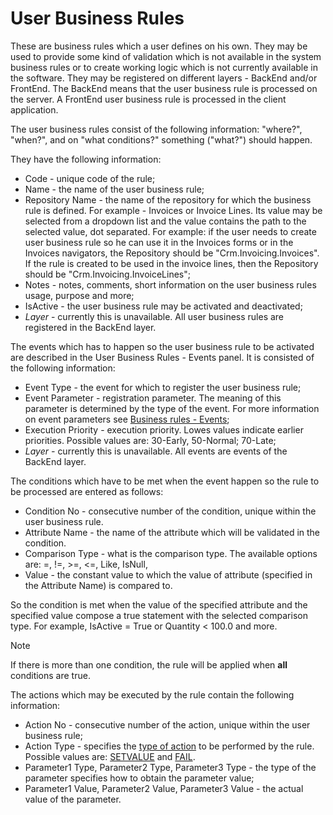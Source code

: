 
# User Business Rules

These are business rules which a user defines on his own. They may be used to provide some kind of validation which is not available in the system business rules or to create working logic which is not currently available in the software. They may be registered on different layers - BackEnd and/or FrontEnd. The BackEnd means that the user business rule is processed on the server. A FrontEnd user business rule is processed in the client application.

The user business rules consist of the following information: "where?", "when?", and on "what conditions?" something ("what?") should happen.

They have the following information:

- Code - unique code of the rule;
- Name - the name of the user business rule;
- Repository Name - the name of the repository for which the business rule is  defined. For example - Invoices or Invoice Lines. Its value may be  selected from a dropdown list and the value contains the path to the  selected value, dot separated. For example: if the user needs to create  user business rule so he can use it in the Invoices forms or in the  Invoices navigators, the Repository should be "Crm.Invoicing.Invoices".  If the rule is created to be used in the invoice lines, then the  Repository should be "Crm.Invoicing.InvoiceLines";
- Notes - notes, comments, short information on the user business rules usage, purpose and more;
- IsActive - the user business rule may be activated and deactivated;
- *Layer* - currently this is unavailable. All user business rules are registered in the BackEnd layer.

The events which has to happen so the user business rule to be activated  are described in the User Business Rules - Events panel. It is consisted of the following information:

- Event Type - the event for which to register the user business rule;
- Event Parameter - registration parameter. The meaning of this parameter is  determined by the type of the event. For more information on event  parameters see [Business rules - Events](user-business-rules-events/index.md);
- Execution Priority - execution priority. Lowes values indicate earlier  priorities. Possible values are: 30-Early, 50-Normal; 70-Late;
- *Layer -* currently this is unavailable. All events are events of the BackEnd layer.

The conditions which have to be met when the event happen so the rule to be processed are entered as follows:

- Condition No - consecutive number of the condition, unique within the user business rule.
- Attribute Name - the name of the attribute which will be validated in the condition.
- Comparison Type - what is the comparison type. The available options are: =, !=, >=, <=, Like, IsNull,
- Value - the constant value to which the value of attribute (specified in the Attribute Name) is compared to.

So the condition is met when the value of the specified attribute and the  specified value compose a true statement with the selected comparison  type. For example, IsActive = True or Quantity < 100.0 and more. 

> [!Note] 
> If there is more than one condition, the rule will be applied when **all** conditions are true.

The actions which may be executed by the rule contain the following information:

- Action No - consecutive number of the action, unique within the user business rule;
- Action Type - specifies the [type of action](https://github.com/ErpNetDocs/tech/blob/master/advanced/user-business-rules/action-types/index.md) to be performed by the rule. Possible values are: [SETVALUE](https://github.com/ErpNetDocs/tech/blob/master/advanced/user-business-rules/action-types/setvalue.md) and [FAIL](https://github.com/ErpNetDocs/tech/blob/master/advanced/user-business-rules/action-types/fail.md). 
- Parameter1 Type, Parameter2 Type, Parameter3 Type - the type of the parameter specifies how to obtain the parameter value; 
- Parameter1 Value, Parameter2 Value, Parameter3 Value - the actual value of the parameter.


